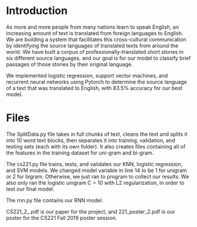 # Introduction

As more and more people from many nations learn to speak English, an increasing amount of text is translated from foreign languages to English. We are building a system that facilitates this cross-cultural communication by identifying the source languages of translated texts from around the world. We have built a corpus of professionally-translated short stories in six different source languages, and our goal is for our model to classify brief passages of those stories by their original language.

We implemented logistic regression, support vector machines, and recurrent neural networks using Pytorch to determine the source language of a text that was translated to English, with 83.5% accuracy for our best model.

# Files

The SplitData.py file takes in full chunks of text, cleans the text and splits it into 10 word text blocks, then separates it into training, validation, and testing sets (each with its own folder). It also creates files containing all of the features in the training dataset for uni-gram and bi-gram.

The cs221.py file trains, tests, and validates our KNN, logistic regression, and SVM models. We changed model variable in line 14 to be 1 for unigram or 2 for bigram.  Otherwise, we just ran to program to collect our results. We also only ran the logistic unigram C = 10 with L2 regularization, in order to test our final model.

The rnn.py file contains our RNN model.

CS221_2_.pdf is our paper for the project, and 221_poster_2.pdf is our poster for the CS221 Fall 2019 poster session. 


